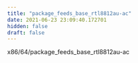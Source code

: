 ```yaml
---
title: "package_feeds_base_rtl8812au-ac"
date: 2021-06-23 23:09:40.172701
hidden: false
draft: false
---
```


x86/64/package_feeds_base_rtl8812au-ac

